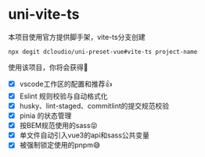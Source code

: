 # uni-vite-ts

本项目使用官方提供脚手架，vite-ts分支创建
```
npx degit dcloudio/uni-preset-vue#vite-ts project-name
```

使用该项目，你将会获得🤗

- [x] vscode工作区的配置和推荐👍
- [x] Eslint 规则校验与自动格式化
- [x] husky、lint-staged、commitlint的提交规范校验
- [x] pinia 的状态管理
- [x] 按BEM规范使用的sass😝
- [x] 单文件自动引入vue3的api和sass公共变量
- [x] 被强制锁定使用的pnpm😅
